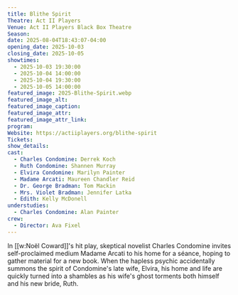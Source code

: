 ```yaml
---
title: Blithe Spirit
Theatre: Act II Players
Venue: Act II Players Black Box Theatre
Season: 
date: 2025-08-04T18:43:07-04:00
opening_date: 2025-10-03
closing_date: 2025-10-05
showtimes:
  - 2025-10-03 19:30:00
  - 2025-10-04 14:00:00
  - 2025-10-04 19:30:00
  - 2025-10-05 14:00:00
featured_image: 2025-Blithe-Spirit.webp
featured_image_alt: 
featured_image_caption: 
featured_image_attr: 
featured_image_attr_link: 
program:
Website: https://actiiplayers.org/blithe-spirit
Tickets: 
show_details: 
cast:
  - Charles Condomine: Derrek Koch
  - Ruth Condomine: Shannen Murray
  - Elvira Condomine: Marilyn Painter
  - Madame Arcati: Maureen Chandler Reid
  - Dr. George Bradman: Tom Mackin
  - Mrs. Violet Bradman: Jennifer Latka
  - Edith: Kelly McDonell
understudies:
  - Charles Condomine: Alan Painter
crew:
  - Director: Ava Fixel
---
```

In [[w:Noël Coward]]'s hit play, skeptical novelist Charles Condomine invites self-proclaimed medium Madame Arcati to his home for a séance, hoping to gather material for a new book. When the hapless psychic accidentally summons the spirit of Condomine's late wife, Elvira, his home and life are quickly turned into a shambles as his wife's ghost torments both himself and his new bride, Ruth.
